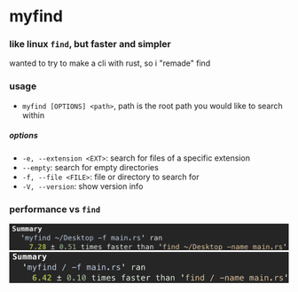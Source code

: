 # myfind

### like linux `find`, but faster and simpler

wanted to try to make a cli with rust, so i "remade" find 

### usage

* `myfind [OPTIONS] <path>`, path is the root path you would like to search within

##### options

* `-e, --extension <EXT>`: search for files of a specific extension
* `--empty`: search for empty directories
* `-f, --file <FILE>`: file or directory to search for
* `-V, --version`: show version info

### performance vs `find`

![](img/benchmark1.png)
![](img/benchmark2.png)
